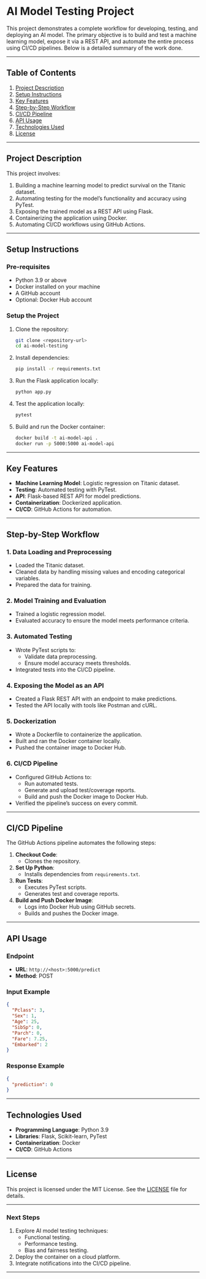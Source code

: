 # AI Model Testing Project

This project demonstrates a complete workflow for developing, testing, and deploying an AI model. The primary objective is to build and test a machine learning model, expose it via a REST API, and automate the entire process using CI/CD pipelines. Below is a detailed summary of the work done.

---

## **Table of Contents**
1. [Project Description](#project-description)
2. [Setup Instructions](#setup-instructions)
3. [Key Features](#key-features)
4. [Step-by-Step Workflow](#step-by-step-workflow)
5. [CI/CD Pipeline](#cicd-pipeline)
6. [API Usage](#api-usage)
7. [Technologies Used](#technologies-used)
8. [License](#license)

---

## **Project Description**
This project involves:
1. Building a machine learning model to predict survival on the Titanic dataset.
2. Automating testing for the model’s functionality and accuracy using PyTest.
3. Exposing the trained model as a REST API using Flask.
4. Containerizing the application using Docker.
5. Automating CI/CD workflows using GitHub Actions.

---

## **Setup Instructions**

### **Pre-requisites**
- Python 3.9 or above
- Docker installed on your machine
- A GitHub account
- Optional: Docker Hub account

### **Setup the Project**
1. Clone the repository:
   ```bash
   git clone <repository-url>
   cd ai-model-testing
   ```

2. Install dependencies:
   ```bash
   pip install -r requirements.txt
   ```

3. Run the Flask application locally:
   ```bash
   python app.py
   ```

4. Test the application locally:
   ```bash
   pytest
   ```

5. Build and run the Docker container:
   ```bash
   docker build -t ai-model-api .
   docker run -p 5000:5000 ai-model-api
   ```

---

## **Key Features**
- **Machine Learning Model**: Logistic regression on Titanic dataset.
- **Testing**: Automated testing with PyTest.
- **API**: Flask-based REST API for model predictions.
- **Containerization**: Dockerized application.
- **CI/CD**: GitHub Actions for automation.

---

## **Step-by-Step Workflow**

### **1. Data Loading and Preprocessing**
- Loaded the Titanic dataset.
- Cleaned data by handling missing values and encoding categorical variables.
- Prepared the data for training.

### **2. Model Training and Evaluation**
- Trained a logistic regression model.
- Evaluated accuracy to ensure the model meets performance criteria.

### **3. Automated Testing**
- Wrote PyTest scripts to:
  - Validate data preprocessing.
  - Ensure model accuracy meets thresholds.
- Integrated tests into the CI/CD pipeline.

### **4. Exposing the Model as an API**
- Created a Flask REST API with an endpoint to make predictions.
- Tested the API locally with tools like Postman and cURL.

### **5. Dockerization**
- Wrote a Dockerfile to containerize the application.
- Built and ran the Docker container locally.
- Pushed the container image to Docker Hub.

### **6. CI/CD Pipeline**
- Configured GitHub Actions to:
  - Run automated tests.
  - Generate and upload test/coverage reports.
  - Build and push the Docker image to Docker Hub.
- Verified the pipeline’s success on every commit.

---

## **CI/CD Pipeline**

The GitHub Actions pipeline automates the following steps:

1. **Checkout Code**:
   - Clones the repository.
2. **Set Up Python**:
   - Installs dependencies from `requirements.txt`.
3. **Run Tests**:
   - Executes PyTest scripts.
   - Generates test and coverage reports.
4. **Build and Push Docker Image**:
   - Logs into Docker Hub using GitHub secrets.
   - Builds and pushes the Docker image.

---

## **API Usage**

### **Endpoint**
- **URL**: `http://<host>:5000/predict`
- **Method**: POST

### **Input Example**
```json
{
  "Pclass": 3,
  "Sex": 1,
  "Age": 25,
  "SibSp": 0,
  "Parch": 0,
  "Fare": 7.25,
  "Embarked": 2
}
```

### **Response Example**
```json
{
  "prediction": 0
}
```

---

## **Technologies Used**
- **Programming Language**: Python 3.9
- **Libraries**: Flask, Scikit-learn, PyTest
- **Containerization**: Docker
- **CI/CD**: GitHub Actions

---

## **License**

This project is licensed under the MIT License. See the [LICENSE](LICENSE) file for details.

---

### **Next Steps**
1. Explore AI model testing techniques:
   - Functional testing.
   - Performance testing.
   - Bias and fairness testing.
2. Deploy the container on a cloud platform.
3. Integrate notifications into the CI/CD pipeline.

---



